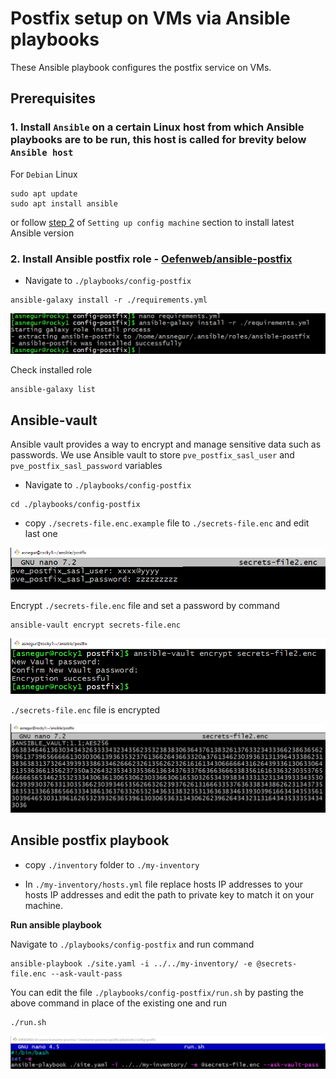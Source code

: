 # Postfix setup on VMs via Ansible playbooks
  
  These Ansible playbook configures the postfix service on VMs.

## Prerequisites
  ### 1. Install `Ansible` on a certain Linux host from which Ansible playbooks are to be run, this host is called for brevity below `Ansible host`

  For `Debian` Linux

  ```
  sudo apt update
  sudo apt install ansible
  ```

  or follow [step 2](https://github.com/Alliedium/awesome-ansible#setting-up-config-machine) of `Setting up config machine` section to install latest Ansible version

  ### 2. Install Ansible postfix role - [Oefenweb/ansible-postfix](https://github.com/Oefenweb/ansible-postfix)

  - Navigate to `./playbooks/config-postfix`

  ```
  ansible-galaxy install -r ./requirements.yml
  ```

  ![install_postfix_role](./images/install_postfix_role.png)

  Check installed role

  ```
  ansible-galaxy list
  ```

  
## **Ansible-vault**
 
  Ansible vault provides a way to encrypt and manage sensitive data such as passwords. We use Ansible vault to store `pve_postfix_sasl_user` and `pve_postfix_sasl_password` variables

  - Navigate to `./playbooks/config-postfix`
  
  ```
  cd ./playbooks/config-postfix
  ```

  - copy `./secrets-file.enc.example` file to `./secrets-file.enc` and edit last one
  
  ![secrets](./images/secrets-file.png)

  Encrypt `./secrets-file.enc`  file and set a password by command

  ```
  ansible-vault encrypt secrets-file.enc
  ```

  ![encrypt file](./images/secrets-file_1.png)

  `./secrets-file.enc`  file is encrypted

  ![encrypted_file file](./images/encrypted_file.png)

## **Ansible postfix playbook**

  - copy `./inventory` folder to `./my-inventory`

  - In `./my-inventory/hosts.yml` file replace hosts IP addresses to your hosts IP addresses and edit the path to private key to match it on your machine.

 
  **Run ansible playbook**

  Navigate to `./playbooks/config-postfix` and run command

  ```
  ansible-playbook ./site.yaml -i ../../my-inventory/ -e @secrets-file.enc --ask-vault-pass
  ```
  
  You can edit the file `./playbooks/config-postfix/run.sh` by pasting the above command in place of the existing one and run
  
  ```
  ./run.sh
  ```
  
  ![run_sh](./images/run_sh.png)